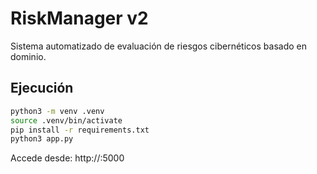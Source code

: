 
# RiskManager v2

Sistema automatizado de evaluación de riesgos cibernéticos basado en dominio.

## Ejecución

```bash
python3 -m venv .venv
source .venv/bin/activate
pip install -r requirements.txt
python3 app.py
```

Accede desde: http://<IP-de-tu-servidor>:5000
